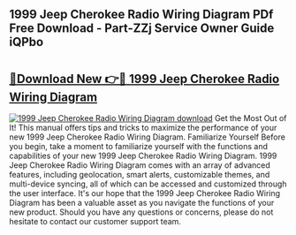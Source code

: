 ## 1999 Jeep Cherokee Radio Wiring Diagram PDf Free Download - Part-ZZj Service Owner Guide iQPbo

# <h2><a href="http://dfmskx.blite.top/?on=1999+Jeep+Cherokee+Radio+Wiring+Diagram">🔗Download New 👉🔴 1999 Jeep Cherokee Radio Wiring Diagram</a></h2>

[![1999 Jeep Cherokee Radio Wiring Diagram download](https://i.imgur.com/lujVjoI.png)](http://dfmskx.blite.top/?on=1999+Jeep+Cherokee+Radio+Wiring+Diagram)
Get the Most Out of It! This manual offers tips and tricks to maximize the performance of your new 1999 Jeep Cherokee Radio Wiring Diagram. Familiarize Yourself Before you begin, take a moment to familiarize yourself with the functions and capabilities of your new 1999 Jeep Cherokee Radio Wiring Diagram. 1999 Jeep Cherokee Radio Wiring Diagram comes with an array of advanced features, including geolocation, smart alerts, customizable themes, and multi-device syncing, all of which can be accessed and customized through the user interface. It's our hope that the 1999 Jeep Cherokee Radio Wiring Diagram has been a valuable asset as you navigate the functions of your new product. Should you have any questions or concerns, please do not hesitate to contact our customer support team.
